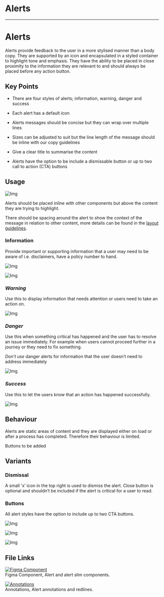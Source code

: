 
# Alerts

---

# Alerts

Alerts provide feedback to the user in a more stylised manner than a body copy. They are supported by an icon and encapsulated in a styled container to highlight tone and emphasis. They have the ability to be placed in close proximity to the information they are relevant to and should always be placed before any action button.

## Key Points

- There are four styles of alerts; information, warning, danger and success

- Each alert has a default icon

- Alerts messages should be concise but they can wrap over multiple lines

- Sizes can be adjusted to suit but the line length of the message should be inline with our copy guidelines

- Give a clear title to summarise the content

- Alerts have the option to be include a dismissable button or up to two call to action (CTA) buttons

## Usage

![Img](https://studio-assets.supernova.io/design-systems/16150/ad5ad16f-8f67-4abe-b92e-17ebdcf6a250.jpg?Expires=1980201600&Policy=eyJTdGF0ZW1lbnQiOlt7IlJlc291cmNlIjoiaHR0cHM6Ly9zdHVkaW8tYXNzZXRzLnN1cGVybm92YS5pby9kZXNpZ24tc3lzdGVtcy8xNjE1MC9hZDVhZDE2Zi04ZjY3LTRhYmUtYjkyZS0xN2ViZGNmNmEyNTAuanBnIiwiQ29uZGl0aW9uIjp7IkRhdGVMZXNzVGhhbiI6eyJBV1M6RXBvY2hUaW1lIjoxOTgwMjAxNjAwfX19XX0_&Signature=llWE-TKz7fzhNXSsmxa0zmV3JzSc0dSTvWuZQKWE-YQru3CCBEqEiTRdmRhMbfNfD1nuPS3yaeWcCzfU96pHGijw6Maxa6nFzYyzgRuYm3esn6vLXFCWs9iOC1g5QawBIzhZOKbnkQP8XJ130SB1Kr-EXmssI8aoGhCszFgLMjhFrfGTOKsEQ0aXBMuotUj6ODGtT0Hzm5k9HpwmbGHtdGnonJPhrWe2W1MiIw1TBhxZcY9zWVscvzQZ9Qr3CSLbh7ltaPZIVyu6mENIYxy~UvH57UJm0lNahpLsMSp83OXQXd4Lj~EtR7VklMhZeyRDavX~2uF0jncNexM3j~Lucg__&Key-Pair-Id=APKAJGK34LCCAUR7N6LA)

Alerts should be placed inline with other components but above the content they are trying to highlight.

There should be spacing around the alert to show the context of the message in relation to other content, more details can be found in the [layout guidelines]().

### Information

Provide important or supporting information that a user may need to be aware of i.e. disclaimers, have a policy number to hand.

![Img](https://studio-assets.supernova.io/design-systems/16150/c5b03972-3928-4439-9391-934cd3b4914e.png?Expires=1980201600&Policy=eyJTdGF0ZW1lbnQiOlt7IlJlc291cmNlIjoiaHR0cHM6Ly9zdHVkaW8tYXNzZXRzLnN1cGVybm92YS5pby9kZXNpZ24tc3lzdGVtcy8xNjE1MC9jNWIwMzk3Mi0zOTI4LTQ0MzktOTM5MS05MzRjZDNiNDkxNGUucG5nIiwiQ29uZGl0aW9uIjp7IkRhdGVMZXNzVGhhbiI6eyJBV1M6RXBvY2hUaW1lIjoxOTgwMjAxNjAwfX19XX0_&Signature=YxXtfx-H3uANp6Eks02oIneeJlaE26GH7eSDrqkn2o7Or0HxTQulLdNd3PqZNb7FsN72HsEwNz21V9426D-WO3wwJdpXVUN3d2QKfWM0RXOV3BwNASDUkTn9U4bqdQ2aAedeyW8EX16U5QoFHnCUOsHtkj3BI6hvz~wFsaF8v89t~MkNjNGrtYMTsTRMku1C06jR8Y2Q7l3d5WvJpVOzWV20C9XW1JQ7IpRA4kkCT69sIUZI7JbtbN7aIZbEzo73sKnTkc6wrxSInKDcK4h9IF5NOI8hjsejOKYzTVYKxr1uuih-dJfhplwgLMgeQEyStvnbDwSNcUS3TzAl~ObcfA__&Key-Pair-Id=APKAJGK34LCCAUR7N6LA)

![Img](https://studio-assets.supernova.io/design-systems/16150/934ef1b1-4541-4279-b387-f7691cf21c71.png?Expires=1980201600&Policy=eyJTdGF0ZW1lbnQiOlt7IlJlc291cmNlIjoiaHR0cHM6Ly9zdHVkaW8tYXNzZXRzLnN1cGVybm92YS5pby9kZXNpZ24tc3lzdGVtcy8xNjE1MC85MzRlZjFiMS00NTQxLTQyNzktYjM4Ny1mNzY5MWNmMjFjNzEucG5nIiwiQ29uZGl0aW9uIjp7IkRhdGVMZXNzVGhhbiI6eyJBV1M6RXBvY2hUaW1lIjoxOTgwMjAxNjAwfX19XX0_&Signature=kg6KMsEGgSaasSHEy8rchuXk9Oj3VS8EoT3JpsiveaBwPVFo6ksrs2BhGF3XtmhFPSe0RimFE8sBy1DRRrYImqgLbsWaTT6Ukyb-aj3f96S0ak5c0VPoruD6qn4jlhlsMIDOUwqdrwlhtYpcZECklU-MeftCd9cIFb99M8ShrV~xCxlspqW9Hjq6cseuYLupAECgq74pB9rjdp~S4GPO6ERPl28c5AHe3NETe-SpGmWd67EFaVRTr4YupcyGkxLpYHY4hFJzJ6Q~zCiIMkMUvqXqqU-iCNr3jGSwSBrEZyC5c-VhmQG-sURBflUxahXkHJIBYgdzjxLi49Ixj27yvA__&Key-Pair-Id=APKAJGK34LCCAUR7N6LA)

### *Warning*

Use this to display information that needs attention or users need to take an action on.

![Img](https://studio-assets.supernova.io/design-systems/16150/d4a23a3d-9b1b-4ee7-a9cd-00c85c5c36ff.png?Expires=1980201600&Policy=eyJTdGF0ZW1lbnQiOlt7IlJlc291cmNlIjoiaHR0cHM6Ly9zdHVkaW8tYXNzZXRzLnN1cGVybm92YS5pby9kZXNpZ24tc3lzdGVtcy8xNjE1MC9kNGEyM2EzZC05YjFiLTRlZTctYTljZC0wMGM4NWM1YzM2ZmYucG5nIiwiQ29uZGl0aW9uIjp7IkRhdGVMZXNzVGhhbiI6eyJBV1M6RXBvY2hUaW1lIjoxOTgwMjAxNjAwfX19XX0_&Signature=A8YYehuVYl~ZVfnSBdy40E9o1pyntMsuyd0IXerb3bRXNAClk29WACirahRbpKga9~zdkQsB6qdakQqfhjmKhgbrM6UBHqsjpUSphmZN5xFQnlgmagcvj~6AxlePwIwJhSob9ogzdPAZHQ5bB2oTtAsf6gs787dbhFjKXmTRDPHtt0dPmk4D3bKEY-~NZWbsC-6YEVAr~Hfx1j1AmsMTe2ox5jc7-w~saXKQvmK88rnMZybIcqek8fjlAvTsdAZIbeWmKdS8rh6p08yNJ5zLdroCXvDFGN3qv2F3TvQ05CeTq5CRCWj9kI8NSPlyKxMiHUFahHJsfrKll9Xs3Mlfhg__&Key-Pair-Id=APKAJGK34LCCAUR7N6LA)

### *Danger*

Use this when something critical has happened and the user has to resolve an issue immediately. For example when users cannot proceed further in a journey or they need to fix something.

*Don’t use* danger alerts for information that the user doesn’t need to address immediately

![Img](https://studio-assets.supernova.io/design-systems/16150/bbd40eb7-d515-4a90-8f3c-2a3030b100e3.png?Expires=1980201600&Policy=eyJTdGF0ZW1lbnQiOlt7IlJlc291cmNlIjoiaHR0cHM6Ly9zdHVkaW8tYXNzZXRzLnN1cGVybm92YS5pby9kZXNpZ24tc3lzdGVtcy8xNjE1MC9iYmQ0MGViNy1kNTE1LTRhOTAtOGYzYy0yYTMwMzBiMTAwZTMucG5nIiwiQ29uZGl0aW9uIjp7IkRhdGVMZXNzVGhhbiI6eyJBV1M6RXBvY2hUaW1lIjoxOTgwMjAxNjAwfX19XX0_&Signature=Cn9G66yeZ7q8MCDWmtAmNmYbwRhmOw~~3M3Oj4TxLjIL4EZTCjOolLzP-Iy0nxF5jDj~vMmEQsf3URYvHAJ06xXJzXXudPT1ZewWJFXWj1FB8BQpxfPOy62w-yVvlD1Gq5Qm5EJPsySI~VsL8siBGbeAEJi2X~u376oyPYFRRazWrCmXf57l6V3~l9kfFUtpS0rUO9-b5dT~0V1ARcNQ49bUb7jtukFBVP~DmwvOXptSE7I4mjrImwE9mLTWYmsc0yAy4WcXB4IA012Q6QJfEvE6jgkEakmnzKAbJifRcnX7oFw-wDryxDCG08bA747~7Blst2KIxgYVt8Gzm2tYBA__&Key-Pair-Id=APKAJGK34LCCAUR7N6LA)

### *Success*

Use this to let the users know that an action has happened successfully.

![Img](https://studio-assets.supernova.io/design-systems/16150/30068200-9712-46a4-b211-4665941a3863.png?Expires=1980201600&Policy=eyJTdGF0ZW1lbnQiOlt7IlJlc291cmNlIjoiaHR0cHM6Ly9zdHVkaW8tYXNzZXRzLnN1cGVybm92YS5pby9kZXNpZ24tc3lzdGVtcy8xNjE1MC8zMDA2ODIwMC05NzEyLTQ2YTQtYjIxMS00NjY1OTQxYTM4NjMucG5nIiwiQ29uZGl0aW9uIjp7IkRhdGVMZXNzVGhhbiI6eyJBV1M6RXBvY2hUaW1lIjoxOTgwMjAxNjAwfX19XX0_&Signature=U9im4je6VsJdEnNEnf7i02BPyGCrv7p1wYakasW5TAAdaWfBng7Z5LKT1pmY1YvNyhriaTl6C3IZDZWAj68Nae7zGd4sNzzX08c7yjaauHYY1T4ktexsf5HsvxQlgWhx5yL7VoUEPy9Ely~T5b-EnPjkPFWvs93Z4XoBk1hLwu4WVRIwAvs-9kwXaOwEKsinhL1LjkdD2~tcGPhJogrmGMdkWdM93LZTV3Af4Wa63JzrmmUQ6yGjEhP080gYlPph~Za6mz8T1iHUjaPrK-6vgBBJ2SiYo35TA17jOpwntmEd3KbrEKECZIdqXAEidOeT2~u51WgfH4Q1dvbzFSJd0w__&Key-Pair-Id=APKAJGK34LCCAUR7N6LA)

## Behaviour

Alerts are static areas of content and they are displayed either on load or after a process has completed. Therefore their behaviour is limited.

Buttons to be added

## Variants

### Dismissal

A small ‘x’ icon in the top right is used to dismiss the alert. Close button is optional and shouldn’t be included if the alert is critical for a user to read.

### Buttons

All alert styles have the option to include up to two CTA buttons.

![Img](https://studio-assets.supernova.io/design-systems/16150/3b99975d-6135-4a00-abea-42e05dbd672b.jpg?Expires=1980201600&Policy=eyJTdGF0ZW1lbnQiOlt7IlJlc291cmNlIjoiaHR0cHM6Ly9zdHVkaW8tYXNzZXRzLnN1cGVybm92YS5pby9kZXNpZ24tc3lzdGVtcy8xNjE1MC8zYjk5OTc1ZC02MTM1LTRhMDAtYWJlYS00MmUwNWRiZDY3MmIuanBnIiwiQ29uZGl0aW9uIjp7IkRhdGVMZXNzVGhhbiI6eyJBV1M6RXBvY2hUaW1lIjoxOTgwMjAxNjAwfX19XX0_&Signature=P9QHc9QoKlhH-~DPwDiepNCtL~iJ~4YY753MOMdLEEADdBRUNtotDFwID~H4HNHoc-kZJe2nUawLfnnkTlzJNBhEH9UW8MbpqTwj1cme3VnUWjTGT5reyPFRB~t5RJppwS1bchdkpAXxWFGmYWu5tbgbxYc0IE6R4MA-t6yc04RjLTPXIpy~ruBiYOtnp0hea1-fmYzyIWKuUch~P7kxEWGhwM6J~bTKp~zn-rjeoP02WE~9HtqJd15qjD7Kwl4sk8BiQzm7Os3Nqu3FVo9KCTX~gKHQCZbif68xxt5eM-w~IbNDAX8lwadVqGDBzPy56C1wALtkfimXbGLmpEn24A__&Key-Pair-Id=APKAJGK34LCCAUR7N6LA)

![Img](https://studio-assets.supernova.io/design-systems/16150/78f73f72-fc24-4eb1-a22c-f873e0d48df7.jpg?Expires=1980201600&Policy=eyJTdGF0ZW1lbnQiOlt7IlJlc291cmNlIjoiaHR0cHM6Ly9zdHVkaW8tYXNzZXRzLnN1cGVybm92YS5pby9kZXNpZ24tc3lzdGVtcy8xNjE1MC83OGY3M2Y3Mi1mYzI0LTRlYjEtYTIyYy1mODczZTBkNDhkZjcuanBnIiwiQ29uZGl0aW9uIjp7IkRhdGVMZXNzVGhhbiI6eyJBV1M6RXBvY2hUaW1lIjoxOTgwMjAxNjAwfX19XX0_&Signature=EfecZkQdNwlXd3TA1U2UiqXLRXE5ho6snHWwDYI6KYmBfpk6-4dDyOrgZhfjVWtYqWnJqWJy-EpFN~qz9HnDL-X2jDEhqKHWGitzjfK~jps8XmiAiLTlWqZt5kxSSEdD1euUNX-ohCINEvF0s3s62XcYZzYCQUVcOfxIFSrGKtvayeko9kuKAfPFaZtRjv1xaOTxr8CSjHiXEYlLNiuQEl977PUAaxaMznd0UCcNyp4n2FbJRZBbpmj7VRv05bH8RiartvMYo0hiu556aQsURB8bjjHdP~TyqM1GDKDtoWrLUgeX5jqeO8rlrvjWAfSJ6GkqFMqUfSK7e7kolzQsmw__&Key-Pair-Id=APKAJGK34LCCAUR7N6LA)

![Img](https://studio-assets.supernova.io/design-systems/16150/76235d38-e4b4-4516-be87-92d9a34ad6f8.jpg?Expires=1980201600&Policy=eyJTdGF0ZW1lbnQiOlt7IlJlc291cmNlIjoiaHR0cHM6Ly9zdHVkaW8tYXNzZXRzLnN1cGVybm92YS5pby9kZXNpZ24tc3lzdGVtcy8xNjE1MC83NjIzNWQzOC1lNGI0LTQ1MTYtYmU4Ny05MmQ5YTM0YWQ2ZjguanBnIiwiQ29uZGl0aW9uIjp7IkRhdGVMZXNzVGhhbiI6eyJBV1M6RXBvY2hUaW1lIjoxOTgwMjAxNjAwfX19XX0_&Signature=JBQ7KxWs7dpCQlROcQppYHaGQsYq0VpCiC2YIpsTn3aUkoXzaWc4hdmaL6C5FYtyE6UdRYUSFIyXhIwH~qkeblhktz1BXrcrRHbvVdXo-4CuD9Lx7L2yFZoBJG9KwlLKeBzfuRhWQ~fEhBGGAQQuJ9ymaHPVEPTpQiYgqbp3yWObeGnMdhIpr8mnj4FpUlphQ5ae-bZKKJikYcqBz58ftJdVUBrTPVyoE7liHHVyHzpVohe6ceCN~K3Ti4GMQ37btn54MnQBpam-AbPvieKTq5Oa5nmMwqxfhywoEMOl1z9kJjT7r8U-2wsybJUEOO7nTYFUzU8B-tcuIKRYOlDmdA__&Key-Pair-Id=APKAJGK34LCCAUR7N6LA)

## File Links

  
[![Figma Component](https://studio-assets.supernova.io/design-systems/16150/43a8a113-5ab3-417b-8c82-e95f95d2518a.png?Expires=1980201600&Policy=eyJTdGF0ZW1lbnQiOlt7IlJlc291cmNlIjoiaHR0cHM6Ly9zdHVkaW8tYXNzZXRzLnN1cGVybm92YS5pby9kZXNpZ24tc3lzdGVtcy8xNjE1MC80M2E4YTExMy01YWIzLTQxN2ItOGM4Mi1lOTVmOTVkMjUxOGEucG5nIiwiQ29uZGl0aW9uIjp7IkRhdGVMZXNzVGhhbiI6eyJBV1M6RXBvY2hUaW1lIjoxOTgwMjAxNjAwfX19XX0_&Signature=ZHVwJaiVATtCq9m4JP7Fw4lFZQjz~M4u83djXcCGmONt-1BdypvuqNxtwOQfWs4eUFNA5dXTP2sNUjqf1KC9G~CzQdkMtyDy-5tqfRLLtZzvPzw8sjCC9jmaUh0x3~kuT9tnXJJm9O6tVqcS2atiYCTcB4Bd24Z3xn-r-lTPc1TcR6Muye~t0nQ2qclmaU6fczF0ESxW41rh2l4JY7BgXby6vX20-c3L0pHkLXEzt7LYRtfiwpzBR4dUQ4MwIkB2AFJb2woBT6ZoRGs81m538GEfFN-51kRyyV3q5MIUwYVKZwthm4Fnh~nt8-jsl9PXAqpP4n479NOEA6GRRAFEvg__&Key-Pair-Id=APKAJGK34LCCAUR7N6LA)](https://www.figma.com/file/EXtua8So6GZtnkt8Zfmtom/Alerts)  
Figma Component, Alert and alert slim components.  
  
[![Annotations](https://studio-assets.supernova.io/design-systems/16150/825a9738-eb6a-4da2-8500-828a44ddeae0.png?Expires=1980201600&Policy=eyJTdGF0ZW1lbnQiOlt7IlJlc291cmNlIjoiaHR0cHM6Ly9zdHVkaW8tYXNzZXRzLnN1cGVybm92YS5pby9kZXNpZ24tc3lzdGVtcy8xNjE1MC84MjVhOTczOC1lYjZhLTRkYTItODUwMC04MjhhNDRkZGVhZTAucG5nIiwiQ29uZGl0aW9uIjp7IkRhdGVMZXNzVGhhbiI6eyJBV1M6RXBvY2hUaW1lIjoxOTgwMjAxNjAwfX19XX0_&Signature=jfW4H4Gs5gn5w3K8iS0LKfTDwNPGQ-QWeZSAwisIB6ySvru-MoyXKddhu~YmmolLj6oa~HMUppdcaeGDGdS-EaykEV9BQhJp1ojw4Ozl-edbUl1r4T0rEXe1udy~qY~3LX0GUi9pjTVvVXx-yo01qB3ubPDKmLa29vjIDH8Qj2CMBg0sxRYL66nDupHIU8baPKKuvka2Hv1Gy~rWbS0PfxUl2nD3aNhxgzM7H2eLEJMv~5LYCqEymxkXrm5GsWCchuCcS6AdNUOGIK0ueq4y8itx2G3Lv2Z~OIsERQAlQ~vEpYXR0Ovq7evSNMarLUdrtQNjtURutes08n1kjp9aTQ__&Key-Pair-Id=APKAJGK34LCCAUR7N6LA)](https://www.figma.com/file/m9uaYzp21hRNxsaC0sDh4N/Alerts)  
Annotations, Alert annotations and redlines.  
  
